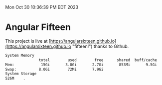 Mon Oct 30 10:36:39 PM EDT 2023

# Angular Fifteen


This project is live at [https://angularsixteen.github.io](https://angularsixteen.github.io "fifteen!") thanks to Github.

```bash
System Memory
               total        used        free      shared  buff/cache   available
Mem:            15Gi       3.0Gi       2.7Gi       853Mi       9.5Gi        11Gi
Swap:          8.0Gi        72Mi       7.9Gi
System Storage
526M	.
```
